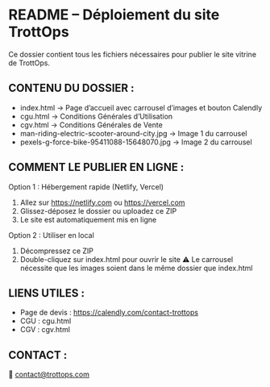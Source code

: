
README – Déploiement du site TrottOps
======================================

Ce dossier contient tous les fichiers nécessaires pour publier le site vitrine de TrottOps.

CONTENU DU DOSSIER :
---------------------
- index.html       → Page d’accueil avec carrousel d’images et bouton Calendly
- cgu.html         → Conditions Générales d’Utilisation
- cgv.html         → Conditions Générales de Vente
- man-riding-electric-scooter-around-city.jpg → Image 1 du carrousel
- pexels-g-force-bike-95411088-15648070.jpg   → Image 2 du carrousel

COMMENT LE PUBLIER EN LIGNE :
------------------------------
Option 1 : Hébergement rapide (Netlify, Vercel)
1. Allez sur https://netlify.com ou https://vercel.com
2. Glissez-déposez le dossier ou uploadez ce ZIP
3. Le site est automatiquement mis en ligne

Option 2 : Utiliser en local
1. Décompressez ce ZIP
2. Double-cliquez sur index.html pour ouvrir le site
⚠️ Le carrousel nécessite que les images soient dans le même dossier que index.html

LIENS UTILES :
--------------
- Page de devis : https://calendly.com/contact-trottops
- CGU : cgu.html
- CGV : cgv.html

CONTACT :
---------
📩 contact@trottops.com
